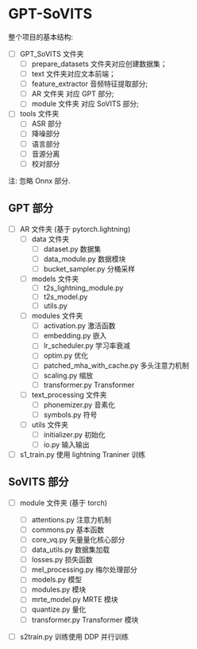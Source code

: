 # GPT-SoVITS

整个项目的基本结构:

- [ ] GPT_SoVITS 文件夹
  - [ ] prepare_datasets 文件夹对应创建数据集；
  - [ ] text 文件夹对应文本前端；
  - [ ] feature_extractor 音频特征提取部分;
  - [ ] AR 文件夹 对应 GPT 部分;
  - [ ] module 文件夹 对应 SoVITS 部分;
- [ ] tools 文件夹
  - [ ] ASR 部分
  - [ ] 降噪部分
  - [ ] 语言部分
  - [ ] 音源分离
  - [ ] 校对部分

注: 忽略 Onnx 部分.

## GPT 部分

- [ ] AR 文件夹 (基于 pytorch.lightning)
  - [ ] data 文件夹
    - [ ] dataset.py 数据集
    - [ ] data_module.py 数据模块
    - [ ] bucket_sampler.py 分桶采样
  - [ ] models 文件夹
    - [ ] t2s_lightning_module.py 
    - [ ] t2s_model.py 
    - [ ] utils.py 
  - [ ] modules 文件夹
    - [ ] activation.py 激活函数
    - [ ] embedding.py 嵌入
    - [ ] lr_scheduler.py 学习率衰减
    - [ ] optim.py 优化
    - [ ] patched_mha_with_cache.py 多头注意力机制
    - [ ] scaling.py 缩放
    - [ ] transformer.py Transformer
  - [ ] text_processing 文件夹
    - [ ] phonemizer.py 音素化
    - [ ] symbols.py 符号
  - [ ] utils 文件夹
    - [ ] initializer.py 初始化
    - [ ] io.py 输入输出
- [ ] s1_train.py 使用 lightning Traniner 训练 

## SoVITS 部分

- [ ] module 文件夹 (基于 torch)
  - [ ] attentions.py 注意力机制
  - [ ] commons.py 基本函数
  - [ ] core_vq.py 矢量量化核心部分
  - [ ] data_utils.py 数据集加载
  - [ ] losses.py 损失函数
  - [ ] mel_processing.py 梅尔处理部分
  - [ ] models.py 模型
  - [ ] modules.py 模块
  - [ ] mrte_model.py MRTE 模块
  - [ ] quantize.py 量化
  - [ ] transformer.py Transformer 模块
- [ ] s2train.py 训练使用 DDP 并行训练

